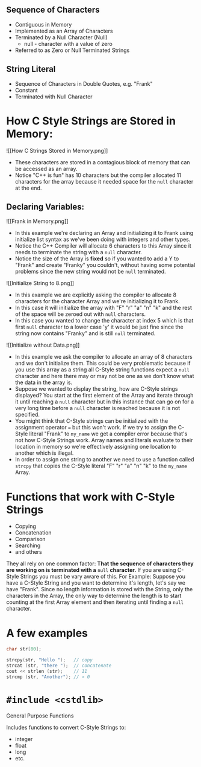 ## Sequence of Characters

- Contiguous in Memory
- Implemented as an Array of Characters
- Terminated by a Null Character (Null)
	- null - character with a value of zero
- Referred to as Zero or Null Terminated Strings

## String Literal

- Sequence of Characters in Double Quotes, e.g. "Frank"
- Constant
- Terminated with Null Character

# How C Style Strings are Stored in Memory:

![[How C Strings Stored in Memory.png]]

- These characters are stored in a contagious block of memory that can be accessed as an array. 
- Notice "C++ is fun" has 10 characters but the compiler allocated 11 characters for the array because it needed space for the `null` character at the end.

## Declaring Variables:

![[Frank in Memory.png]]

- In this example we're declaring an Array and initializing it to Frank using initialize list syntax as we've been doing with integers and other types.
- Notice the C++ Compiler will allocate 6 characters to this Array since it needs to terminate the string with a `null` character.
- Notice the size of the Array is **fixed** so if you wanted to add a Y to "Frank" and create "Franky" you couldn't, without having some potential problems since the new string would not be `null` terminated.

![[Initialize String to 8.png]]

- In this example we are explicitly asking the compiler to allocate 8 characters for the character Array and we're initializing it to Frank.
- In this case it will initialize the array with "F" "r" "a" "n" "k" and the rest of the space will be zeroed out with `null` characters.
- In this case you wanted to change the character at index 5 which is that first `null` character to a lower case 'y' it would be just fine since the string now contains "Franky" and is still `null` terminated.

![[Initialize without Data.png]]

- In this example we ask the compiler to allocate an array of 8 characters and we don't initialize them. This could be very problematic because if you use this array as a string all C-Style string functions expect a `null` character and here there may or may not be one as we don't know what the data in the array is.
- Suppose we wanted to display the string, how are C-Style strings displayed? You start at the first element of the Array and iterate through it until reaching a `null` character but in this instance that can go on for a very long time before a `null` character is reached because it is not specified.
- You might think that C-Style strings can be initialized with the assignment operator `=` but this won't work. If we try to assign the C-Style literal "Frank" to `my_name` we get a compiler error because that's not how C-Style Strings work. Array names and literals evaluate to their location in memory so we're effectively assigning one location to another which is illegal.
- In order to assign one string to another we need to use a function called `strcpy` that copies the C-Style literal "F" "r" "a" "n" "k" to the `my_name` Array.

# Functions that work with C-Style Strings

- Copying
- Concatenation
- Comparison
- Searching
- and others

They all rely on one common factor: **That the sequence of characters they are working on is terminated with a** `null` **character.** If you are using C-Style Strings you must be vary aware of this. For Example: Suppose you have a C-Style String and you want to determine it's length, let's say we have "Frank". Since no length information is stored with the String, only the characters in the Array, the only way to determine the length is to start counting at the first Array element and then iterating until finding a `null` character.

# A few examples

```cpp
char str[80];

strcpy(str, "Hello ");   // copy
strcat (str, "there ");  // concatenate
cout << strlen (str);    // 11
strcmp (str, "Another"); // > 0

```

# `#include <cstdlib>`

General Purpose Functions

Includes functions to convert C-Style Strings to:

- integer
- float
- long
- etc.

